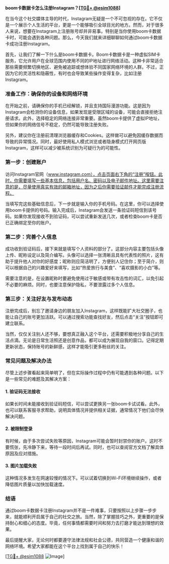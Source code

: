 **boom卡数据卡怎么注册Instagram？[[TG💪+ @esim1088](https://t.me/s/esim1088)]**

在当今这个社交媒体主导的时代，Instagram无疑是一个不可忽视的存在。它不仅是一个展示个人生活的平台，更是一个能够吸引全球目光的地方。然而，对于很多人来说，想要在Instagram上注册账号却并非易事。特别是当你使用boom卡数据卡时，可能会遇到各种问题。那么，今天我们就来详细聊聊如何通过boom卡数据卡成功注册Instagram。

首先，让我们了解一下什么是boom卡数据卡。Boom卡数据卡是一种虚拟SIM卡服务，它允许用户在全球范围内使用不同的IP地址进行网络活动。这种卡非常适合那些需要频繁切换地区、避免被追踪或想体验不同国家网络环境的人群。不过，正因为它的灵活性和隐蔽性，有时也会导致某些操作变得复杂，比如注册Instagram。

### **准备工作：确保你的设备和网络环境**

在开始之前，请确保你的手机已经解锁，并且支持国际漫游功能。这是因为Instagram会检测你的设备信息，如果发现是受限区域的设备，可能会直接拒绝注册请求。此外，选择稳定的网络连接非常重要。虽然boom卡提供了虚拟IP地址，但如果你的网络信号不稳定，仍然可能导致注册失败。

另外，建议你在注册前清理浏览器缓存和Cookies。这样做可以避免因缓存数据而导致的异常情况。同时，最好使用私人模式浏览或者隐身模式打开网页版Instagram，这样可以减少被系统识别为可疑行为的可能性。

### **第一步：创建账户**

访问Instagram官网（www.instagram.com），点击页面右下角的“注册”按钮。此时，你需要填写一些基本信息，包括用户名、密码以及电子邮件地址。这里需要注意的是，尽量使用真实有效的邮箱地址，因为之后你需要验证邮件才能完成注册流程。

当填写完这些基础信息后，下一步就是输入你的手机号码。在这里，你可以选择使用boom卡提供的号码。输入完成后，Instagram会发送一条验证码短信到该号码。如果你发现接收不到验证码，可以尝试重新发送几次，或者检查boom卡是否已正确绑定至你的账户。

### **第二步：完善个人信息**

成功收到验证码后，接下来就是填写个人资料的部分了。这部分内容主要包括头像上传、昵称设定以及简介编写。头像可以选择一张清晰且具有代表性的照片，这有助于提升他人对你的好感度；昵称则应简洁明了，方便别人记住你；至于简介，则可以根据自己的兴趣爱好来填写，比如“热爱旅行与美食”、“喜欢摄影的小白”等。

需要注意的是，在设置昵称时要避免使用过于敏感或带有攻击性的词汇，以免引起不必要的麻烦。同时，也要注意保护隐私，不要泄露过多个人信息。

### **第三步：关注好友与发布动态**

注册完成后，别忘了邀请身边的朋友加入Instagram，这样既能扩大社交圈子，也能让自己的账号更加活跃。可以通过搜索功能查找好友，然后点击“关注”按钮即可建立联系。

当然，仅仅关注别人还不够，要想真正融入这个平台，还需要积极地分享自己的生活点滴。无论是日常生活照还是创意作品，都可以成为展现自我的窗口。记得定期更新状态，保持账号的新鲜感，这样才能吸引更多粉丝的关注。

### **常见问题及解决办法**

尽管上述步骤看起来简单明了，但在实际操作过程中仍有可能遇到各种问题。以下是一些常见的难题及其解决方案：

#### 1. 验证码无法接收
如果长时间未能接收到验证码短信，可以尝试更换另一张boom卡试试看。此外，也可以联系客服寻求帮助，说明具体情况并提供相关证据，通常情况下他们会尽快解决问题。

#### 2. 被限制登录
有时候，由于多次尝试失败等原因，Instagram可能会暂时封禁你的账户。这时不要慌张，先冷静下来，等待一段时间后再试。同时，也可以查阅官方文档了解具体原因及应对措施。

#### 3. 图片加载失败
这种情况多发生在网速较慢的情况下。可以试着切换到Wi-Fi环境继续操作，或者降低图片质量以加快加载速度。

### **结语**

通过boom卡数据卡注册Instagram并不是一件难事，只要按照以上步骤一步步来，就能顺利开启属于自己的社交之旅。当然，除了掌握技巧之外，更重要的是保持耐心和细心的态度。毕竟，任何事情都需要时间和努力去打磨才能达到理想的效果。

最后提醒大家，无论何时都要遵守法律法规和社会公德，共同营造一个健康和谐的网络环境。希望大家都能在这个平台上找到属于自己的快乐！

[[TG💪+ @esim1088](https://t.me/s/esim1088) ![Image](https://i.postimg.cc/4NQfJmqS/Snipaste-2025-05-13-00-14-12.png)]